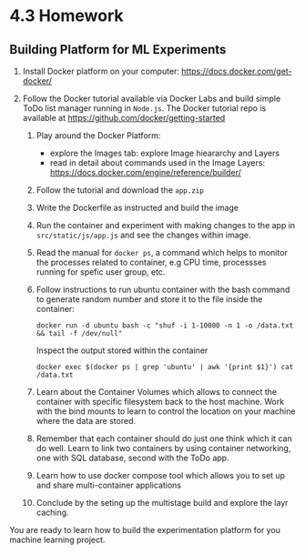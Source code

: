 # 4.3 Homework

## Building Platform for ML Experiments

1. Install Docker platform on your computer: https://docs.docker.com/get-docker/

2. Follow the Docker tutorial available via Docker Labs and build simple ToDo list manager running in `Node.js`. The Docker tutorial repo is available at https://github.com/docker/getting-started

   1. Play around the Docker Platform: 

      - explore the Images tab: explore Image hieararchy and Layers
      - read in detail about commands used in the Image Layers: https://docs.docker.com/engine/reference/builder/

   2. Follow the tutorial and download the `app.zip` 

   3. Write the Dockerfile as instructed and build the image  

   4. Run the container and experiment with making changes to the app in `src/static/js/app.js` and see the changes within image. 

   5. Read the manual for `docker ps`, a command which helps to monitor the processes related to container, e.g CPU time, processses running for spefic user group, etc. 

   6. Follow instructions to run ubuntu container with the bash command to generate random number and store it to the file inside the container:  

      `docker run -d ubuntu bash -c "shuf -i 1-10000 -n 1 -o /data.txt && tail -f /dev/null"`

      Inspect the output stored within the container 

      `docker exec $(docker ps | grep 'ubuntu' | awk '{print $1}') cat /data.txt`

   7. Learn about the Container Volumes which allows to connect the container with specific filesystem back to the host machine. Work with the bind mounts to learn to control the location on your machine where the data are stored.

   8. Remember that each container should do just one think which it can do well. Learn to link two containers by using container networking, one with SQL database, second with the ToDo app.  

   9. Learn how to use docker compose tool which allows you to set up and share multi-container applications 

   10. Conclude by the seting up the multistage build and explore the layr caching. 

You are ready to learn how to build the experimentation platform for you machine learning project. 

